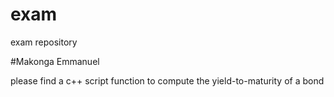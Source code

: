 # exam
exam repository

#Makonga Emmanuel

please find a c++ script function to compute the yield-to-maturity of a bond 
